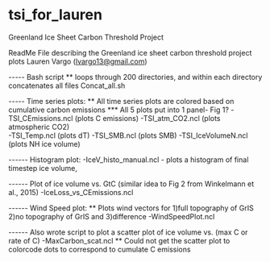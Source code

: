 # tsi_for_lauren
Greenland Ice Sheet Carbon Threshold Project

ReadMe File describing the Greenland ice sheet carbon threshold project plots
Lauren Vargo (lvargo13@gmail.com)

----- Bash script 
** loops through 200 directories, and within each directory concatenates all files
Concat_all.sh

----- Time series plots: 
** All time series plots are colored based on cumulative carbon emissions
*** All 5 plots put into 1 panel- Fig 1?
-TSI_CEmissions.ncl (plots C emissions)
-TSI_atm_CO2.ncl (plots atmospheric CO2)  
-TSI_Temp.ncl (plots dT)
-TSI_SMB.ncl (plots SMB)
-TSI_IceVolumeN.ncl (plots NH ice volume)

------ Histogram plot:
-IceV_histo_manual.ncl - plots a histogram of final timestep ice volume,

------ Plot of ice volume vs. GtC (similar idea to Fig 2 from Winkelmann et al., 2015)
-IceLoss_vs_CEmissions.ncl

------ Wind Speed plot:
** Plots wind vectors for 1)full topography of GrIS 2)no topography of GrIS and 3)difference
-WindSpeedPlot.ncl

------ Also wrote script to plot a scatter plot of ice volume vs. (max C or rate of C)
-MaxCarbon_scat.ncl
** Could not get the scatter plot to colorcode dots to correspond to cumulate C emissions
